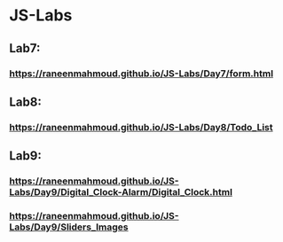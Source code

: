 # JS-Labs
## Lab7:
 ### https://raneenmahmoud.github.io/JS-Labs/Day7/form.html

 ## Lab8:
 ### https://raneenmahmoud.github.io/JS-Labs/Day8/Todo_List

 ## Lab9:
 ### https://raneenmahmoud.github.io/JS-Labs/Day9/Digital_Clock-Alarm/Digital_Clock.html
 ### https://raneenmahmoud.github.io/JS-Labs/Day9/Sliders_Images

